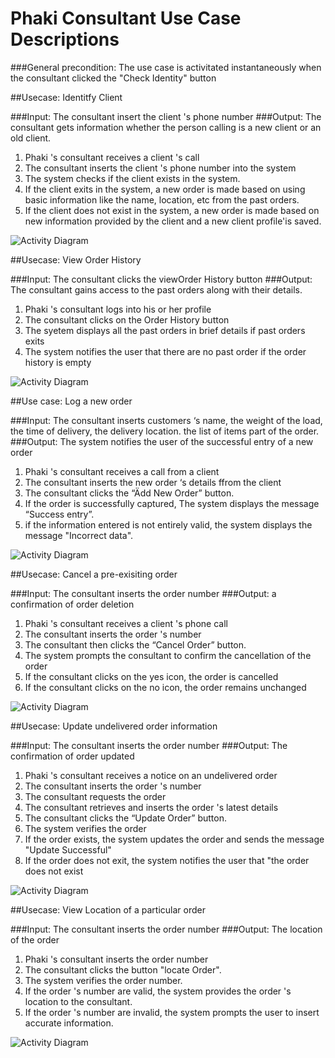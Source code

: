 # Phaki Consultant Use Case Descriptions

###General precondition: The use case is activitated instantaneously when the consultant clicked the "Check Identity" button

##Usecase: Identitfy Client

###Input: The consultant insert the client 's phone number
###Output: The consultant gets information whether the person calling is a new client or an old client.

1. Phaki 's consultant receives a client 's call
2. The consultant inserts the client 's phone number into the system
3. The system checks if the client exists in the system.
4. If the client exits in the system, a new order is made based on using basic information like the name, location, etc from the past orders.
5. If the client does not exist in the system, a new order is made based on new information provided by the client and a new client profile'is saved.

![Activity Diagram](Activity_Diagrams/Consultant_Subsystem/IdentifyCient.svg)

##Usecase: View Order History

###Input: The consultant clicks the viewOrder History button
###Output: The consultant gains access to the past orders along with their details.

1. Phaki 's consultant logs into his or her profile
2. The consultant clicks on the Order History button
3. The syetem displays all the past orders in brief details if past orders exits
4. The system notifies the user that there are no past order if the order history is empty

![Activity Diagram](Activity_Diagrams/Consultant_Subsystem/ViewOrder%20History.svg)

##Use case: Log a new order

###Input: The consultant inserts customers ‘s name, the weight of the load, the time of delivery, the delivery location. the list of items part of the order.
###Output: The system notifies the user of the successful entry of a new order

1. Phaki 's consultant receives a call from a client
2. The consultant inserts the new order ‘s details ffrom the client
2. The consultant clicks the “Ädd New Order” button.
3. If the order is successfully captured, The system displays the message “Success entry”. 
4. if the information entered is not entirely valid, the system displays the message "Incorrect data".

![Activity Diagram](Activity_Diagrams/Consultant_Subsystem/Log%20a%20new%20order.svg)

##Usecase: Cancel a pre-exisiting order

###Input: The consultant inserts the order number
###Output: a confirmation of order deletion

1. Phaki 's consultant receives a client 's phone call
2. The consultant inserts the order 's number
2. The consultant then clicks the “Cancel Order” button.
3. The system prompts the consultant to confirm the cancellation of the order
4. If the consultant clicks on the yes icon, the order is cancelled
5. If the consultant clicks on the no icon, the order remains unchanged

![Activity Diagram](Activity_Diagrams/Consultant_Subsystem/CancelOrder.svg)

##Usecase: Update undelivered order information

###Input: The consultant inserts the order number
###Output: The confirmation of order updated

1. Phaki 's consultant receives a notice on an undelivered order
2. The consultant inserts the order 's number
3. The consultant requests the order
4. The consultant retrieves and inserts the order 's latest details
2. The consultant clicks the “Update Order” button.
3. The system verifies the order 
4. If the order exists, the system updates the order and sends the message "Update Successful"
5. If the order does not exit, the system notifies the user that "the order does not exist

![Activity Diagram](Activity_Diagrams/Consultant_Subsystem/Update%20the%20undelivered%20order%20information.svg)

##Usecase: View Location of a particular order

###Input: The consultant inserts the order number
###Output: The location of the order

1. Phaki 's consultant inserts the order number
2. The consultant clicks the button "locate Order".
3. The system verifies the order number.
4. If the order 's number are valid, the system  provides the order 's location to the consultant.
5. If the order 's number are invalid, the system prompts the user to insert accurate information.

![Activity Diagram](Activity_Diagrams/Consultant_Subsystem/View%20Location%20of%20a%20particular%20order.svg)
